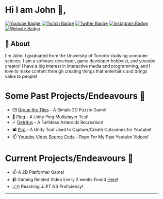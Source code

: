 # Hi I am John 👋, 

[![Youtube Badge](https://img.shields.io/badge/-@JohnSong-FF0000?style=flat&logo=youtube&logoColor=white&link=https://youtube.com/c/JohnSong/)](https://youtube.com/c/JohnSong)
[![Twitch Badge](https://img.shields.io/badge/-@JohnSong-6441a5?style=flat&logo=twitch&logoColor=white&link=https://twitch.tv/JohnSongNow/)]([https://youtube.com/c/JohnSong](https://twitch.tv/JohnSongNow))
[![Twitter Badge](https://img.shields.io/badge/-@JohnSogNow-1ca0f1?style=flat&labelColor=1ca0f1&logo=twitter&logoColor=white&link=https://twitter.com/JohnSongNow)](https://twitter.com/JohnSongNow)
[![Instagram Badge](https://img.shields.io/badge/-@JohnSongNow-purple?style=flat&logo=instagram&logoColor=white&link=https://instagram.com/_jessicaalim/)](https://instagram.com/JohnSongNow)
[![Website Badge](https://img.shields.io/badge/-johnsong.me-47CCCC?style=flat&logo=Google-Chrome&logoColor=white&link=https://johnsong.me)](https://johnsong.me)

## 🧐 About
I'm John, I graduated from the University of Toronto studying computer science. I am a software developer, game developer hobbyist, and youtube creator! I have a big interest in interactive media and programming, and I love to make content through creating things that entertains and brings value to people!

# Some Past Projects/Endeavours 🌳
- 🖽 [Group the Tiles](https://github.com/Ctrlfyp/group-the-tiles) - A Simple 2D Puzzle Game!
- 🏓 [Ping](https://johnsongnow.itch.io/ping) - A Unity Ping Multiplayer Test!
- ☄️ [Detritus](https://johnsongnow.itch.io/detritus) - A Faithless Asteroids Recreation!
- 📽️ [Piro](https://github.com/JohnSongNow/Piro) - A Unity Tool Used to Capture/Create Cutscenes for Youtube!
- 📫 [Youtube Vidoe Source Code](https://github.com/JohnSongNow/youtube-videos) - Repo For My Past Youtube Videos!

# Current Projects/Endeavours 🚧
- 📫 A 2D Platformer Game!
- 📹 Gaming Related Video Every 3 weeks Found [Here](https://youtube.com/c/JohnSong)!
- 🇯🇵 Reaching JLPT N3 Proficiency!
---
